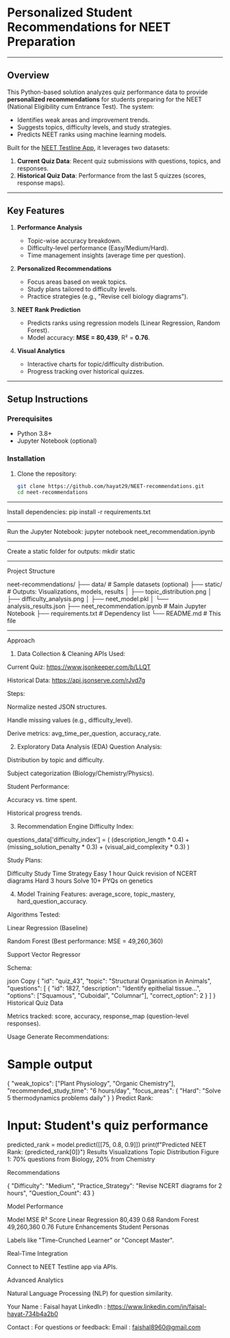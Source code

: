 # Personalized Student Recommendations for NEET Preparation

---

## Overview <a name="overview"></a>
This Python-based solution analyzes quiz performance data to provide **personalized recommendations** for students preparing for the NEET (National Eligibility cum Entrance Test). The system:
- Identifies weak areas and improvement trends.
- Suggests topics, difficulty levels, and study strategies.
- Predicts NEET ranks using machine learning models.

Built for the [NEET Testline App](https://play.google.com/store/apps/details?id=com.testline.neet), it leverages two datasets:
1. **Current Quiz Data**: Recent quiz submissions with questions, topics, and responses.
2. **Historical Quiz Data**: Performance from the last 5 quizzes (scores, response maps).

---

## Key Features <a name="key-features"></a>
1. **Performance Analysis**  
   - Topic-wise accuracy breakdown.
   - Difficulty-level performance (Easy/Medium/Hard).
   - Time management insights (average time per question).

2. **Personalized Recommendations**  
   - Focus areas based on weak topics.
   - Study plans tailored to difficulty levels.
   - Practice strategies (e.g., "Revise cell biology diagrams").

3. **NEET Rank Prediction**  
   - Predicts ranks using regression models (Linear Regression, Random Forest).
   - Model accuracy: **MSE = 80,439**, R² = **0.76**.

4. **Visual Analytics**  
   - Interactive charts for topic/difficulty distribution.
   - Progress tracking over historical quizzes.

---

## Setup Instructions <a name="setup-instructions"></a>

### Prerequisites
- Python 3.8+
- Jupyter Notebook (optional)

### Installation
1. Clone the repository:
   ```bash
   git clone https://github.com/hayat29/NEET-recommendations.git
   cd neet-recommendations


  ---

  Install dependencies:
  pip install -r requirements.txt


  ---

 Run the Jupyter Notebook:
 jupyter notebook neet_recommendation.ipynb

 ---

 Create a static folder for outputs:
 mkdir static

 ---

 Project Structure 

 neet-recommendations/
├── data/                    # Sample datasets (optional)
├── static/                  # Outputs: Visualizations, models, results
│   ├── topic_distribution.png
│   ├── difficulty_analysis.png
│   ├── neet_model.pkl
│   └── analysis_results.json
├── neet_recommendation.ipynb # Main Jupyter Notebook
├── requirements.txt         # Dependency list
└── README.md                # This file

---

Approach 
1. Data Collection & Cleaning
APIs Used:

Current Quiz: https://www.jsonkeeper.com/b/LLQT

Historical Data: https://api.jsonserve.com/rJvd7g

Steps:

Normalize nested JSON structures.

Handle missing values (e.g., difficulty_level).

Derive metrics: avg_time_per_question, accuracy_rate.

2. Exploratory Data Analysis (EDA)
Question Analysis:

Distribution by topic and difficulty.

Subject categorization (Biology/Chemistry/Physics).

Student Performance:

Accuracy vs. time spent.

Historical progress trends.

3. Recommendation Engine
Difficulty Index:

questions_data['difficulty_index'] = (
    (description_length * 0.4) + 
    (missing_solution_penalty * 0.3) + 
    (visual_aid_complexity * 0.3)
)

Study Plans:

Difficulty	Study Time	Strategy
Easy	1 hour	Quick revision of NCERT diagrams
Hard	3 hours	Solve 10+ PYQs on genetics


4. Model Training
Features: average_score, topic_mastery, hard_question_accuracy.

Algorithms Tested:

Linear Regression (Baseline)

Random Forest (Best performance: MSE = 49,260,360)

Support Vector Regressor

Schema:

json
Copy
{
  "id": "quiz_43",
  "topic": "Structural Organisation in Animals",
  "questions": [
    {
      "id": 1827,
      "description": "Identify epithelial tissue...",
      "options": ["Squamous", "Cuboidal", "Columnar"],
      "correct_option": 2
    }
  ]
}
Historical Quiz Data

Metrics tracked: score, accuracy, response_map (question-level responses).

Usage <a name="usage"></a>
Generate Recommendations:


# Sample output
{
  "weak_topics": ["Plant Physiology", "Organic Chemistry"],
  "recommended_study_time": "6 hours/day",
  "focus_areas": {
    "Hard": "Solve 5 thermodynamics problems daily"
  }
}
Predict Rank:


# Input: Student's quiz performance
predicted_rank = model.predict([[75, 0.8, 0.9]])
print(f"Predicted NEET Rank: {predicted_rank[0]}")
Results 
Visualizations
Topic Distribution
Figure 1: 70% questions from Biology, 20% from Chemistry

Recommendations

{
  "Difficulty": "Medium",
  "Practice_Strategy": "Revise NCERT diagrams for 2 hours",
  "Question_Count": 43
}

Model Performance

Model	MSE	R² Score
Linear Regression	80,439	0.68
Random Forest	49,260,360	0.76
Future Enhancements 
Student Personas

Labels like "Time-Crunched Learner" or "Concept Master".

Real-Time Integration

Connect to NEET Testline app via APIs.

Advanced Analytics

Natural Language Processing (NLP) for question similarity.

Your Name : Faisal hayat
LinkedIn : https://www.linkedin.com/in/faisal-hayat-734b4a2b0

Contact :
For questions or feedback:
Email : faishal8960@gmail.com 
